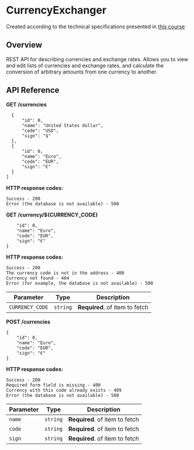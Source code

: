 # CurrencyExchanger
Created according to the technical specifications presented in [this course](https://zhukovsd.github.io/java-backend-learning-course/Projects/CurrencyExchange/)
## Overview
REST API for describing currencies and exchange rates. Allows you to view and edit lists of currencies and exchange rates, and calculate the conversion of arbitrary amounts from one currency to another.
## API Reference
**GET /currencies**
  ```[
    {
        "id": 0,
        "name": "United States dollar",
        "code": "USD",
        "sign": "$"
    },   
    {
        "id": 0,
        "name": "Euro",
        "code": "EUR",
        "sign": "€"
    }
  ]
```
**HTTP response codes:**
```
Success - 200
Error (the database is not available) - 500
```
**GET /currency/${CURRENCY_CODE}**
```{
    "id": 0,
    "name": "Euro",
    "code": "EUR",
    "sign": "€"
}
```
**HTTP response codes:**
```
Success - 200
The currency code is not in the address - 400
Currency not found - 404
Error (for example, the database is not available) - 500
```
|Parameter|Type|Description|
|---------|----|-----------|
|`CURRENCY_CODE`|`string`|**Required**. of item to fetch|

**POST /currencies**
```
{
    "id": 0,
    "name": "Euro",
    "code": "EUR",
    "sign": "€"
}
```
**HTTP response codes:**
```
Success - 200
Required form field is missing - 400
Currency with this code already exists - 409
Error (the database is not available) - 500
```
|Parameter|Type|Description|
|---------|----|-----------|
|`name`|`string`|**Required**. of item to fetch|
|`code`|`string`|**Required**. of item to fetch|
|`sign`|`string`|**Required**. of item to fetch|
